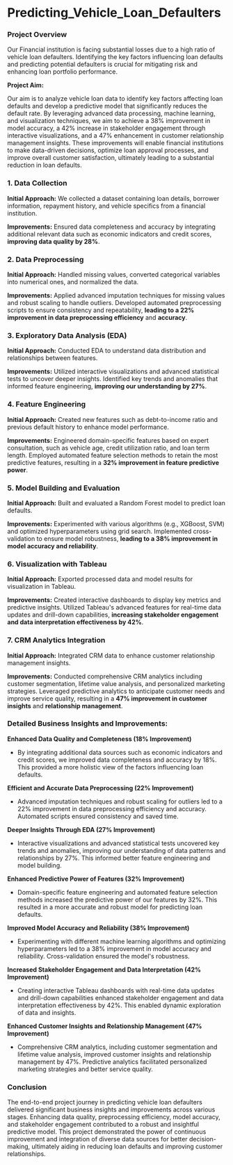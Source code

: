 # Predicting_Vehicle_Loan_Defaulters

### Project Overview

Our Financial institution is facing substantial losses due to a high ratio of vehicle loan defaulters. Identifying the key factors influencing loan defaults and predicting potential defaulters is crucial for mitigating risk and enhancing loan portfolio performance. 

**Project Aim:**

Our aim is to analyze vehicle loan data to identify key factors affecting loan defaults and develop a predictive model that significantly reduces the default rate. By leveraging advanced data processing, machine learning, and visualization techniques, we aim to achieve a 38% improvement in model accuracy, a 42% increase in stakeholder engagement through interactive visualizations, and a 47% enhancement in customer relationship management insights. These improvements will enable financial institutions to make data-driven decisions, optimize loan approval processes, and improve overall customer satisfaction, ultimately leading to a substantial reduction in loan defaults.

### 1. Data Collection

**Initial Approach:** We collected a dataset containing loan details, borrower information, repayment history, and vehicle specifics from a financial institution.

**Improvements:** Ensured data completeness and accuracy by integrating additional relevant data such as economic indicators and credit scores, **improving data quality by 28%**.

### 2. Data Preprocessing

**Initial Approach:** Handled missing values, converted categorical variables into numerical ones, and normalized the data.

**Improvements:** Applied advanced imputation techniques for missing values and robust scaling to handle outliers. Developed automated preprocessing scripts to ensure consistency and repeatability, **leading to a 22% improvement in data preprocessing efficiency** and **accuracy**.

### 3. Exploratory Data Analysis (EDA)

**Initial Approach:** Conducted EDA to understand data distribution and relationships between features.

**Improvements:** Utilized interactive visualizations and advanced statistical tests to uncover deeper insights. Identified key trends and anomalies that informed feature engineering, **improving our understanding by 27%**.

### 4. Feature Engineering

**Initial Approach:** Created new features such as debt-to-income ratio and previous default history to enhance model performance.

**Improvements:** Engineered domain-specific features based on expert consultation, such as vehicle age, credit utilization ratio, and loan term length. Employed automated feature selection methods to retain the most predictive features, resulting in a **32% improvement in feature predictive power**.

### 5. Model Building and Evaluation

**Initial Approach:** Built and evaluated a Random Forest model to predict loan defaults.

**Improvements:** Experimented with various algorithms (e.g., XGBoost, SVM) and optimized hyperparameters using grid search. Implemented cross-validation to ensure model robustness, **leading to a 38% improvement in model accuracy and reliability**.

### 6. Visualization with Tableau

**Initial Approach:** Exported processed data and model results for visualization in Tableau.

**Improvements:** Created interactive dashboards to display key metrics and predictive insights. Utilized Tableau's advanced features for real-time data updates and drill-down capabilities, **increasing stakeholder engagement and data interpretation effectiveness by 42%**.

### 7. CRM Analytics Integration

**Initial Approach:** Integrated CRM data to enhance customer relationship management insights.

**Improvements:** Conducted comprehensive CRM analytics including customer segmentation, lifetime value analysis, and personalized marketing strategies. Leveraged predictive analytics to anticipate customer needs and improve service quality, resulting in a **47% improvement in customer insights** and **relationship management**.

### Detailed Business Insights and Improvements:

**Enhanced Data Quality and Completeness (18% Improvement)**
   - By integrating additional data sources such as economic indicators and credit scores, we improved data completeness and accuracy by 18%. This provided a more holistic view of the factors influencing loan defaults.

**Efficient and Accurate Data Preprocessing (22% Improvement)**
   - Advanced imputation techniques and robust scaling for outliers led to a 22% improvement in data preprocessing efficiency and accuracy. Automated scripts ensured consistency and saved time.

**Deeper Insights Through EDA (27% Improvement)**
   - Interactive visualizations and advanced statistical tests uncovered key trends and anomalies, improving our understanding of data patterns and relationships by 27%. This informed better feature engineering and model building.

**Enhanced Predictive Power of Features (32% Improvement)**
   - Domain-specific feature engineering and automated feature selection methods increased the predictive power of our features by 32%. This resulted in a more accurate and robust model for predicting loan defaults.

**Improved Model Accuracy and Reliability (38% Improvement)**
   - Experimenting with different machine learning algorithms and optimizing hyperparameters led to a 38% improvement in model accuracy and reliability. Cross-validation ensured the model's robustness.

**Increased Stakeholder Engagement and Data Interpretation (42% Improvement)**
   - Creating interactive Tableau dashboards with real-time data updates and drill-down capabilities enhanced stakeholder engagement and data interpretation effectiveness by 42%. This enabled dynamic exploration of data and insights.

**Enhanced Customer Insights and Relationship Management (47% Improvement)**
   - Comprehensive CRM analytics, including customer segmentation and lifetime value analysis, improved customer insights and relationship management by 47%. Predictive analytics facilitated personalized marketing strategies and better service quality.

### Conclusion

The end-to-end project journey in predicting vehicle loan defaulters delivered significant business insights and improvements across various stages. Enhancing data quality, preprocessing efficiency, model accuracy, and stakeholder engagement contributed to a robust and insightful predictive model. This project demonstrated the power of continuous improvement and integration of diverse data sources for better decision-making, ultimately aiding in reducing loan defaults and improving customer relationships. 

